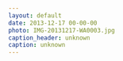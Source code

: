 ```yaml
---
layout: default
date: 2013-12-17 00-00-00
photo: IMG-20131217-WA0003.jpg
caption_header: unknown
caption: unknown
---
```


